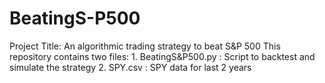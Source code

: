 # BeatingS-P500
Project Title: An algorithmic trading strategy to beat S&amp;P 500 This repository contains two files: 1. BeatingS&amp;P500.py : Script to backtest and simulate the strategy 2. SPY.csv : SPY data for last 2 years
